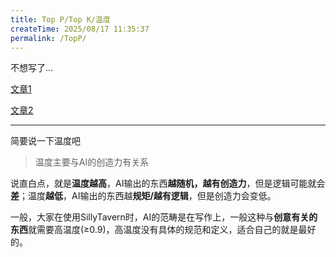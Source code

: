 ```yaml
---
title: Top P/Top K/温度
createTime: 2025/08/17 11:35:37
permalink: /TopP/
---
```


不想写了…

[文章1](https://blog.csdn.net/m0_65152767/article/details/147853558)

[文章2](https://juejin.cn/post/7494557082890141708)

---

简要说一下温度吧

>温度主要与AI的创造力有关系

说直白点，就是**温度越高**，AI输出的东西**越随机，越有创造力**，但是逻辑可能就会**差**；温度**越低**，AI输出的东西越**规矩/越有逻辑**，但是创造力会变低。

一般，大家在使用SillyTavern时，AI的范畴是在写作上，一般这种与**创意有关的东西**就需要高温度(≥0.9)，高温度没有具体的规范和定义，适合自己的就是最好的。
